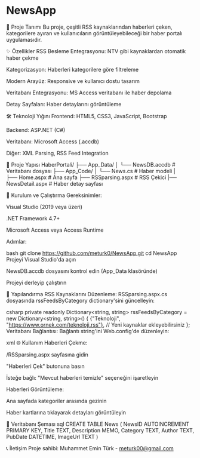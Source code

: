 # NewsApp
📌 Proje Tanımı
Bu proje, çeşitli RSS kaynaklarından haberleri çeken, kategorilere ayıran ve kullanıcıların görüntüleyebileceği bir haber portalı uygulamasıdır.

✨ Özellikler
RSS Besleme Entegrasyonu: NTV gibi kaynaklardan otomatik haber çekme

Kategorizasyon: Haberleri kategorilere göre filtreleme

Modern Arayüz: Responsive ve kullanıcı dostu tasarım

Veritabanı Entegrasyonu: MS Access veritabanı ile haber depolama

Detay Sayfaları: Haber detaylarını görüntüleme

🛠 Teknoloji Yığını
Frontend: HTML5, CSS3, JavaScript, Bootstrap

Backend: ASP.NET (C#)

Veritabanı: Microsoft Access (.accdb)

Diğer: XML Parsing, RSS Feed Integration

📂 Proje Yapısı
HaberPortali/
├── App_Data/
│   └── NewsDB.accdb        # Veritabanı dosyası
├── App_Code/
│   └── News.cs             # Haber modeli
|   
├── Home.aspx               # Ana sayfa
├── RSSparsing.aspx         # RSS Çekici
|── NewsDetail.aspx         # Haber detay sayfası

🚀 Kurulum ve Çalıştırma
Gereksinimler:

Visual Studio (2019 veya üzeri)

.NET Framework 4.7+

Microsoft Access veya Access Runtime

Adımlar:

bash
git clone https://github.com/meturk0/NewsApp.git
cd NewsApp
Projeyi Visual Studio'da açın

NewsDB.accdb dosyasını kontrol edin (App_Data klasöründe)

Projeyi derleyip çalıştırın

🔧 Yapılandırma
RSS Kaynaklarını Düzenleme:
RSSparsing.aspx.cs dosyasında rssFeedsByCategory dictionary'sini güncelleyin:

csharp
private readonly Dictionary<string, string> rssFeedsByCategory = new Dictionary<string, string>()
{
    {"Teknoloji", "https://www.ornek.com/teknoloji.rss"},
    // Yeni kaynaklar ekleyebilirsiniz
};
Veritabanı Bağlantısı:
Bağlantı string'ini Web.config'de düzenleyin:

xml
<connectionStrings>
  <add name="NewsDB" 
       connectionString="Provider=Microsoft.ACE.OLEDB.12.0;Data Source=|DataDirectory|\NewsDB.accdb"
       providerName="System.Data.OleDb" />
</connectionStrings>
🌐 Kullanım
Haberleri Çekme:

/RSSparsing.aspx sayfasına gidin

"Haberleri Çek" butonuna basın

İsteğe bağlı: "Mevcut haberleri temizle" seçeneğini işaretleyin

Haberleri Görüntüleme:

Ana sayfada kategoriler arasında gezinin

Haber kartlarına tıklayarak detayları görüntüleyin

📝 Veritabanı Şeması
sql
CREATE TABLE News (
    NewsID AUTOINCREMENT PRIMARY KEY,
    Title TEXT,
    Description MEMO,
    Category TEXT,
    Author TEXT,
    PubDate DATETIME,
    ImageUrl TEXT
)


📞 İletişim
Proje sahibi: Muhammet Emin Türk - meturk00@gmail.com
